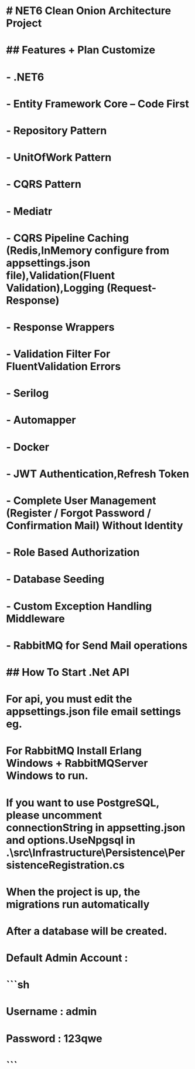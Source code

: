 # \# NET6 Clean Onion Architecture Project

# 

# \## Features + Plan Customize

# \- .NET6

# \- Entity Framework Core – Code First

# \- Repository Pattern

# \- UnitOfWork Pattern

# \- CQRS Pattern

# \- Mediatr

# \- CQRS Pipeline Caching (Redis,InMemory configure from appsettings.json file),Validation(Fluent Validation),Logging (Request-Response)

# \- Response Wrappers

# \- Validation Filter For FluentValidation Errors

# \- Serilog

# \- Automapper

# \- Docker

# \- JWT Authentication,Refresh Token

# \- Complete User Management  (Register / Forgot Password / Confirmation Mail) Without Identity

# \- Role Based Authorization

# \- Database Seeding

# \- Custom Exception Handling Middleware

# \- RabbitMQ for Send Mail operations

# 

# 

# \## How To Start .Net API

# 

# For api, you must edit the appsettings.json file email settings eg.

# 

# For RabbitMQ Install Erlang Windows + RabbitMQServer Windows to run.



# If you want to use PostgreSQL, please uncomment connectionString in appsetting.json and options.UseNpgsql in .\\src\\Infrastructure\\Persistence\\PersistenceRegistration.cs



# When the project is up, the migrations run automatically

# 

# After a database will be created. 

# 

# Default Admin Account : 

# 

# ```sh

# Username : admin

# Password : 123qwe

# ```

# 

# 

# 



